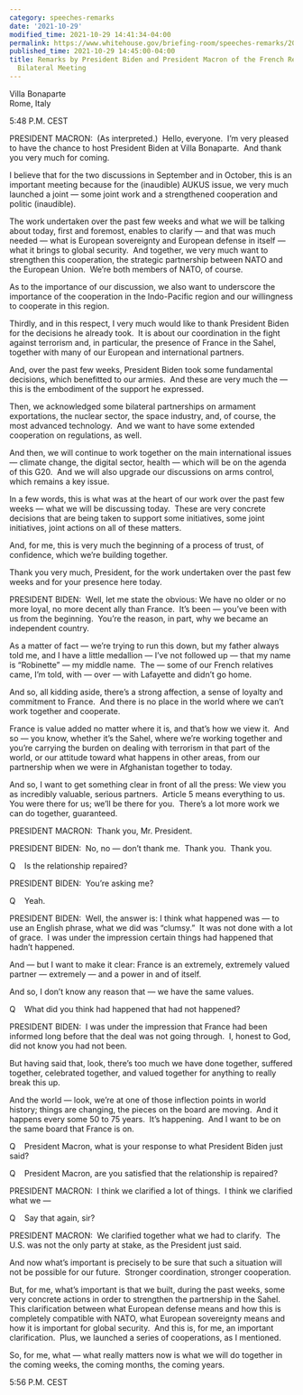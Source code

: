 ```yaml
---
category: speeches-remarks
date: '2021-10-29'
modified_time: 2021-10-29 14:41:34-04:00
permalink: https://www.whitehouse.gov/briefing-room/speeches-remarks/2021/10/29/remarks-by-president-biden-and-president-macron-of-the-french-republic-before-bilateral-meeting-2/
published_time: 2021-10-29 14:45:00-04:00
title: Remarks by President Biden and President Macron of the French Republic Before
  Bilateral Meeting
---
```

 
Villa Bonaparte  
Rome, Italy

5:48 P.M. CEST

PRESIDENT MACRON:  (As interpreted.)  Hello, everyone.  I’m very pleased
to have the chance to host President Biden at Villa Bonaparte.  And
thank you very much for coming. 

I believe that for the two discussions in September and in October, this
is an important meeting because for the (inaudible) AUKUS issue, we very
much launched a joint — some joint work and a strengthened cooperation
and politic (inaudible).

The work undertaken over the past few weeks and what we will be talking
about today, first and foremost, enables to clarify — and that was much
needed — what is European sovereignty and European defense in itself —
what it brings to global security.  And together, we very much want to
strengthen this cooperation, the strategic partnership between NATO and
the European Union.  We’re both members of NATO, of course. 

As to the importance of our discussion, we also want to underscore the
importance of the cooperation in the Indo-Pacific region and our
willingness to cooperate in this region.

Thirdly, and in this respect, I very much would like to thank President
Biden for the decisions he already took.  It is about our coordination
in the fight against terrorism and, in particular, the presence of
France in the Sahel, together with many of our European and
international partners.

And, over the past few weeks, President Biden took some fundamental
decisions, which benefitted to our armies.  And these are very much the
— this is the embodiment of the support he expressed.

Then, we acknowledged some bilateral partnerships on armament
exportations, the nuclear sector, the space industry, and, of course,
the most advanced technology.  And we want to have some extended
cooperation on regulations, as well.

And then, we will continue to work together on the main international
issues — climate change, the digital sector, health — which will be on
the agenda of this G20.  And we will also upgrade our discussions on
arms control, which remains a key issue.

In a few words, this is what was at the heart of our work over the past
few weeks — what we will be discussing today.  These are very concrete
decisions that are being taken to support some initiatives, some joint
initiatives, joint actions on all of these matters.

And, for me, this is very much the beginning of a process of trust, of
confidence, which we’re building together.

Thank you very much, President, for the work undertaken over the past
few weeks and for your presence here today.

PRESIDENT BIDEN:  Well, let me state the obvious: We have no older or no
more loyal, no more decent ally than France.  It’s been — you’ve been
with us from the beginning.  You’re the reason, in part, why we became
an independent country.

As a matter of fact — we’re trying to run this down, but my father
always told me, and I have a little medallion — I’ve not followed up —
that my name is “Robinette” — my middle name.  The — some of our French
relatives came, I’m told, with — over — with Lafayette and didn’t go
home.

And so, all kidding aside, there’s a strong affection, a sense of
loyalty and commitment to France.  And there is no place in the world
where we can’t work together and cooperate. 

France is value added no matter where it is, and that’s how we view it. 
And so — you know, whether it’s the Sahel, where we’re working together
and you’re carrying the burden on dealing with terrorism in that part of
the world, or our attitude toward what happens in other areas, from our
partnership when we were in Afghanistan together to today.

And so, I want to get something clear in front of all the press: We view
you as incredibly valuable, serious partners.  Article 5 means
everything to us.  You were there for us; we’ll be there for you. 
There’s a lot more work we can do together, guaranteed.

PRESIDENT MACRON:  Thank you, Mr. President.

PRESIDENT BIDEN:  No, no — don’t thank me.  Thank you.  Thank you.

Q    Is the relationship repaired?

PRESIDENT BIDEN:  You’re asking me? 

Q    Yeah.

PRESIDENT BIDEN:  Well, the answer is: I think what happened was — to
use an English phrase, what we did was “clumsy.”  It was not done with a
lot of grace.  I was under the impression certain things had happened
that hadn’t happened. 

And — but I want to make it clear: France is an extremely, extremely
valued partner — extremely — and a power in and of itself.

And so, I don’t know any reason that — we have the same values. 

Q    What did you think had happened that had not happened?

PRESIDENT BIDEN:  I was under the impression that France had been
informed long before that the deal was not going through.  I, honest to
God, did not know you had not been.

But having said that, look, there’s too much we have done together,
suffered together, celebrated together, and valued together for anything
to really break this up. 

And the world — look, we’re at one of those inflection points in world
history; things are changing, the pieces on the board are moving.  And
it happens every some 50 to 75 years.  It’s happening.  And I want to be
on the same board that France is on.

Q    President Macron, what is your response to what President Biden
just said?

Q    President Macron, are you satisfied that the relationship is
repaired?

PRESIDENT MACRON:  I think we clarified a lot of things.  I think we
clarified what we —

Q    Say that again, sir?

PRESIDENT MACRON:  We clarified together what we had to clarify.  The
U.S. was not the only party at stake, as the President just said.

And now what’s important is precisely to be sure that such a situation
will not be possible for our future.  Stronger coordination, stronger
cooperation. 

But, for me, what’s important is that we built, during the past weeks,
some very concrete actions in order to strengthen the partnership in the
Sahel.  This clarification between what European defense means and how
this is completely compatible with NATO, what European sovereignty means
and how it is important for global security.  And this is, for me, an
important clarification.  Plus, we launched a series of cooperations, as
I mentioned.

So, for me, what — what really matters now is what we will do together
in the coming weeks, the coming months, the coming years.

5:56 P.M. CEST
